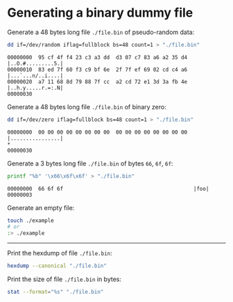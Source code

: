 # Generating a binary dummy file

Generate a 48 bytes long file `./file.bin` of pseudo-random data:

```sh
dd if=/dev/random iflag=fullblock bs=48 count=1 > "./file.bin"
```

```
00000000  95 cf 4f f4 23 c3 a3 dd  d3 07 c7 83 a6 a2 35 d4  |..O.#.........5.|
00000010  83 ed 7f 60 f3 c9 bf 6e  2f 7f ef 69 02 cd c4 a6  |...`...n/..i....|
00000020  a7 11 68 8d 79 88 7f cc  a2 cd 72 e1 3d 3a fb 4e  |..h.y.....r.=:.N|
00000030
```

Generate a 48 bytes long file `./file.bin` of binary zero:

```sh
dd if=/dev/zero iflag=fullblock bs=48 count=1 > "./file.bin"
```

```
00000000  00 00 00 00 00 00 00 00  00 00 00 00 00 00 00 00  |................|
*
00000030
```

Generate a 3 bytes long file `./file.bin` of bytes `66`, `6f`, `6f`:

```sh
printf "%b" '\x66\x6f\x6f' > "./file.bin"
```

```
00000000  66 6f 6f                                          |foo|
00000003
```

Generate an empty file:

```sh
touch ./example
# or
:> ./example
```

---

Print the hexdump of file `./file.bin`:

```sh
hexdump --canonical "./file.bin"
```

Print the size of file `./file.bin` in bytes:

```sh
stat --format="%s" "./file.bin"
```
